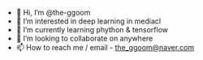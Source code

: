 - 👋 Hi, I’m @the-ggoom
- 👀 I’m interested in deep learning in mediacl 
- 🌱 I’m currently learning phython & tensorflow
- 💞️ I’m looking to collaborate on anywhere
- 📫 How to reach me / email - the_ggoom@naver.com

<!---
the-ggoom/the-ggoom is a ✨ special ✨ repository because its `README.md` (this file) appears on your GitHub profile.
You can click the Preview link to take a look at your changes.
--->
